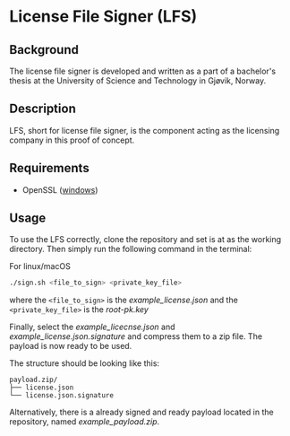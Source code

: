 # License File Signer (LFS)

## Background
The license file signer is developed and written as a part of a bachelor's thesis at the University of Science and Technology in Gjøvik, Norway.

## Description
LFS, short for license file signer, is the component acting as the licensing company in this proof of concept.

## Requirements
* OpenSSL ([windows](https://slproweb.com/products/Win32OpenSSL.html))

## Usage
To use the LFS correctly, clone the repository and set is at as the working directory. Then simply run the following command in the terminal:

For linux/macOS
```bash
./sign.sh <file_to_sign> <private_key_file>
```

where the `<file_to_sign>` is the *example_license.json* and the `<private_key_file>` is the *root-pk.key*

Finally, select the *example_licecnse.json* and *example_license.json.signature* and compress them to a zip file. The payload is now ready to be used.

The structure should be looking like this:

```
payload.zip/
├── license.json
└── license.json.signature
```

Alternatively, there is a already signed and ready payload located in the repository, named *example_payload.zip*.
